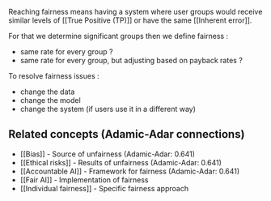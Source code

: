 Reaching fairness means having a system where user groups would receive similar levels of [[True Positive (TP)]] or have the same [[Inherent error]]. 

For that we determine significant groups then we define fairness : 
* same rate for every group ? 
* same rate for every group, but adjusting based on payback rates ? 

To resolve fairness issues : 
* change the data
* change the model
* change the system (if users use it in a different way)



## Related concepts (Adamic-Adar connections)

- [[Bias]] - Source of unfairness (Adamic-Adar: 0.641)
- [[Ethical risks]] - Results of unfairness (Adamic-Adar: 0.641)
- [[Accountable AI]] - Framework for fairness (Adamic-Adar: 0.641)
- [[Fair AI]] - Implementation of fairness
- [[Individual fairness]] - Specific fairness approach
